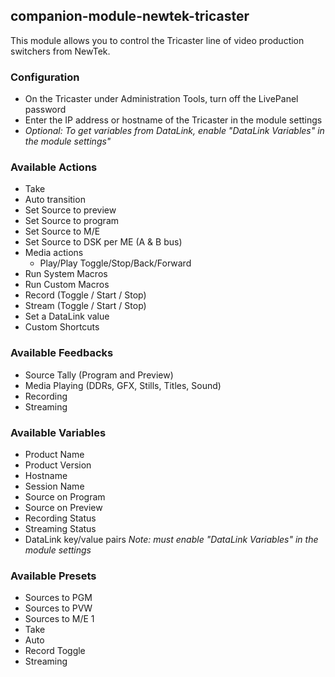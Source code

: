 ## companion-module-newtek-tricaster

This module allows you to control the Tricaster line of video production switchers from NewTek.

### Configuration

- On the Tricaster under Administration Tools, turn off the LivePanel password
- Enter the IP address or hostname of the Tricaster in the module settings
- _Optional: To get variables from DataLink, enable "DataLink Variables" in the module settings"_

### Available Actions

- Take
- Auto transition
- Set Source to preview
- Set Source to program
- Set Source to M/E
- Set Source to DSK per ME (A & B bus)
- Media actions
  - Play/Play Toggle/Stop/Back/Forward
- Run System Macros
- Run Custom Macros
- Record (Toggle / Start / Stop)
- Stream (Toggle / Start / Stop)
- Set a DataLink value
- Custom Shortcuts

### Available Feedbacks

- Source Tally (Program and Preview)
- Media Playing (DDRs, GFX, Stills, Titles, Sound)
- Recording
- Streaming

### Available Variables

- Product Name
- Product Version
- Hostname
- Session Name
- Source on Program
- Source on Preview
- Recording Status
- Streaming Status
- DataLink key/value pairs _Note: must enable "DataLink Variables" in the module settings_

### Available Presets

- Sources to PGM
- Sources to PVW
- Sources to M/E 1
- Take
- Auto
- Record Toggle
- Streaming
